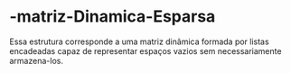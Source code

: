 # -matriz-Dinamica-Esparsa
Essa estrutura corresponde a uma matriz dinâmica formada por listas encadeadas capaz de representar espaços vazios sem necessariamente armazena-los.
